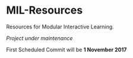 # MIL-Resources
Resources for Modular Interactive Learning. 

_Project under maintenance_

First Scheduled Commit will be **1 November 2017**
